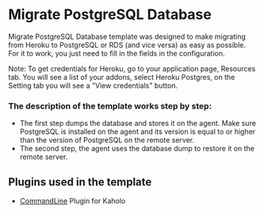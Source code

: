 # Migrate PostgreSQL Database

Migrate PostgreSQL Database template was designed to make migrating from Heroku to PostgreSQL or RDS (and vice versa) as easy as possible. For it to work, you just need to fill in the fields in the configuration.

Note: To get credentials for Heroku, go to your application page, Resources tab. You will see a list of your addons, select Heroku Postgres, on the Setting tab you will see a "View credentials" button.

### The description of the template works step by step:
* The first step dumps the database and stores it on the agent. Make sure PostgreSQL is installed on the agent and its version is equal to or higher than the version of PostgreSQL on the remote server.
* The second step, the agent uses the database dump to restore it on the remote server.

## Plugins used in the template
* [CommandLine](https://github.com/Kaholo/kaholo-plugin-cmd) Plugin for Kaholo
